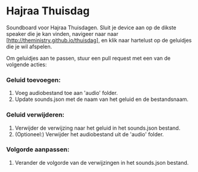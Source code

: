 # Hajraa Thuisdag
Soundboard voor Hajraa Thuisdagen. Sluit je device aan op de dikste speaker die je kan vinden, navigeer naar naar [http://theministry.github.io/thuisdag], en klik naar hartelust op de geluidjes die je wil afspelen.

Om geluidjes aan te passen, stuur een pull request met een van de volgende acties:

### Geluid toevoegen:
1. Voeg audiobestand toe aan 'audio' folder.
2. Update sounds.json met de naam van het geluid en de bestandsnaam.

### Geluid verwijderen:
1. Verwijder de verwijzing naar het geluid in het sounds.json bestand.
2. (Optioneel:) Verwijder het audiobestand uit de 'audio' folder.

### Volgorde aanpassen:
1. Verander de volgorde van de verwijzingen in het sounds.json bestand.
